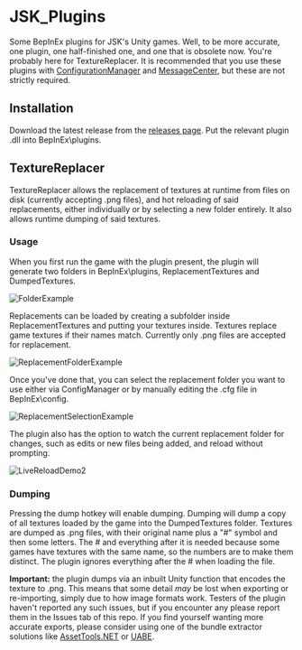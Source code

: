 # JSK_Plugins
Some BepInEx plugins for JSK's Unity games.
Well, to be more accurate, one plugin, one half-finished one, and one that is obsolete now. You're probably here for TextureReplacer.
It is recommended that you use these plugins with [ConfigurationManager](https://github.com/BepInEx/BepInEx.ConfigurationManager/releases/) and [MessageCenter](https://github.com/BepInEx/BepInEx.Utility/releases), but these are not strictly required.

## Installation
Download the latest release from the [releases page](https://github.com/Kokaiinum/JSK_Plugins/releases).
Put the relevant plugin .dll into BepInEx\plugins.

## TextureReplacer
TextureReplacer allows the replacement of textures at runtime from files on disk (currently accepting .png files), and hot reloading of said replacements, either individually or by selecting a new folder entirely.
It also allows runtime dumping of said textures.

### Usage
When you first run the game with the plugin present, the plugin will generate two folders in BepInEx\plugins, ReplacementTextures and DumpedTextures.

![FolderExample](https://github.com/Kokaiinum/JSK_Plugins/assets/42316813/53db8b76-931f-455c-af41-2c818bdf0acc)


Replacements can be loaded by creating a subfolder inside ReplacementTextures and putting your textures inside. Textures replace game textures if their names match. Currently only .png files are accepted for replacement.

![ReplacementFolderExample](https://github.com/Kokaiinum/JSK_Plugins/assets/42316813/cc5521f6-f453-4589-9c09-5e5816e54f2a)

Once you've done that, you can select the replacement folder you want to use either via ConfigManager or by manually editing the .cfg file in BepInEx\config.

![ReplacementSelectionExample](https://github.com/Kokaiinum/JSK_Plugins/assets/42316813/1027a085-a8b5-461d-af44-841547ff3c73)

The plugin also has the option to watch the current replacement folder for changes, such as edits or new files being added, and reload without prompting.

![LiveReloadDemo2](https://github.com/Kokaiinum/JSK_Plugins/assets/42316813/2b4f8008-81ac-47f6-a4df-ea763f6813c4)

### Dumping
Pressing the dump hotkey will enable dumping. Dumping will dump a copy of all textures loaded by the game into the DumpedTextures folder. Textures are dumped as .png files, with their original name plus a "#" symbol and then some letters. 
The # and everything after it is needed because some games have textures with the same name, so the numbers are to make them distinct. 
The plugin ignores everything after the # when loading the file.

**Important:** the plugin dumps via an inbuilt Unity function that encodes the texture to .png. This means that some detail *may* be lost when exporting or re-importing, simply due to how image formats work.
Testers of the plugin haven't reported any such issues, but if you encounter any please report them in the Issues tab of this repo. If you find yourself wanting more accurate exports, please consider using one of the bundle extractor solutions like [AssetTools.NET](https://github.com/nesrak1/AssetsTools.NET) or [UABE](https://github.com/SeriousCache/UABE).
